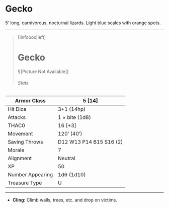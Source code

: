 # Gecko

5’ long, carnivorous, nocturnal lizards. Light blue scales with orange spots.

------
> [!infobox|left] 
>  # Gecko
>  ![[Picture Not Available]] 
>  ###### Stats 
| Armor Class     | 5 [14]                  |
| ---------------- | ----------------------- |
| Hit Dice         | 3+1 (14hp)              |
| Attacks          | 1 × bite (1d8)          |
| THAC0            | 16 [+3]                 |
| Movement         | 120’ (40’)              |
| Saving Throws    | D12 W13 P14 B15 S16 (2) |
| Morale           | 7                       |
| Alignment        | Neutral                 |
| XP               | 50                      |
| Number Appearing | 1d6 (1d10)              |
| Treasure Type    | U                       |

------

- **Cling:** Climb walls, trees, etc. and drop on victims.

